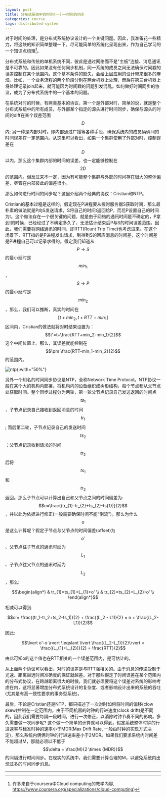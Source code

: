 ```yaml
---
layout: post
title: 分布式系统中的时间(一)——时间的同步
categories: course
tags: distributed-system
---
```


对于时间的处理，是分布式系统协议设计的一个关键问题。因此，我准备花一些精力，将这块的知识简单整理一下，尽可能简单的系统化呈现出来，作为自己学习的一个知识点梳理[^1]。

分布式系统和传统的单机系统不同，彼此是通过网络而不是"主板"连接、消息通讯是不可靠的。因此如果没有任何同步机制，同一系统的成员之间无法确保时间戳的误差控制在某个范围内。这个基本条件的缺失，会给上层应用的设计带来很多的麻烦。比如，一个业务流程的两个阶段分别在两台机器上处理，而后在第三台机器上将处理记录join起来，就可能因为时间戳的问题引发混乱。如何做好时间同步的协议，成为了分布式系统中的一个基本的问题。

在系统对时的时候，有两类基本的协议，第一个是外部对时，简单的说，就是整个分布式系统中的所有成员，与外部某个指定的源头进行时间同步，确保与源头的时间的diff在某个误差范围$$D$$内; 另一种是内部对时，即内部通过广播等各种手段，确保系统内的成员俩俩间的时间误差在一定范围内。从这里可以看出，如果一个集群使用了外部对时，控制误差在$$D$$以内，那么这个集群内部的时间的误差，也一定能够控制在$$2D$$的范围内。但反过来不一定，因为有可能整个集群与外部的时间存在很大的整体偏差，尽管在内部彼此的偏差很小。

那么如何进行时间的同步呢？这里介绍两个经典的协议：Cristian和NTP。

Cristian的基本过程是这样的，假定现在P进程要从授时服务器S获取时间，那么最朴素的做法就是P向S发送请求，S将自己的时间t返回给P，而后P设置自己的时间为t。这个做法存在一个很关键的问题，就是由于网络的通讯时间是不确定的，P拿到t的时候，已经经过了不确定多久了，无法估计结束后P与S的时间误差范围。因此，我们需要将网络通讯的时间，即RTT(Rount Trip Time)也考虑进来。在这个场景下，RTT指的是P进程发出请求，到得到S的回应消息的时间差，这个时间差是P进程自己可以记录求得的。假定我们知道从$$P \to S$$的最小延时是$$min_1$$，$$S \to P$$的最小延时是$$min_2$$，那么，我们可以推断，真实的时间在$$[t+min_2, t+RTT-min_1]$$区间内，Cristian的做法就将对时结果设置为：$$t'=t+\frac{RTT+min_2-min_1}{2}$$这个中间位置上。那么，其误差就能控制在$$\pm \frac{RTT-min_1-min_2}{2}$$的范围内。

![ntp]({{site.url}}/images/ntp.png){:with="50%"}


另外一个知名的时间同步协议是NTP，全称Network Time Protocol。NTP协议一般在某个大的机构内部署，将机构内的设备组织成树形结构，每个节点都从父节点处获取时间。整个同步过程分为两轮，第一轮父节点记录自己发送返回的时间点$$ts_{1}$$，子节点记录自己接收到返回消息的时间$$tr_{1}$$; 而后第二轮，子节点记录自己的发送时间$$ts_{2}$$；父节点记录收到请求的时间$$tr_{2}$$后将$$ts_{1}$$和$$tr_{2}$$返回。那么子节点可以计算出自己和父节点之间的时间偏差为: $$o=\frac{(tr_{1}-tr_{2}+ts_{2}-ts{1})}{2}$$，并以此为依据进行修正(一般需要确保时间不能“倒流")。那么为什么$$o$$是这么计算呢？假定子节点与父节点的时间偏差(offset)为$$o'$$、父节点往子节点的通讯时延为$$L_{1}$$、子节点往父节点的通讯时延为$$L_{2}$$，那么:

$$\begin{align*} & tr_{1}=ts_{1}+L_{1}+o' \\
                 & tr_{2}=ts_{2}+L_{2}-o' \\
\end{align*}$$

相减可以得到:

$$o'= \frac{(tr_1-tr_2+ts_2-ts_1)}{2} + \frac{(L_2 - L1)}{2} = o + \frac{(L_2-L1)}{2}$$

因此:

$$\lvert o'-o \rvert \leqslant \lvert \frac{(L_2-L_1)}{2}\rvert < \frac{(L_{1}+L_{2})}{2} = \frac{RTT}{2}$$

由此可知o的这个值也在RTT相关的一个误差范围内，是可估计的。

从上面两个协议可以看出，对时的误差是与RTT强相关的。由于消息的传递受制于光速、距离越远时间准确度的保证就越差。对于那些假定了时间误差在某个范围内的分布式协议，在跨越距离很大的时候，我们就必须要将这个误差对系统的影响考虑在内，这将显著增加分布式系统设计的复杂度、或者影响设计出来的系统的吞吐(尤其是有高一致性要求的事务型系统)。

最后，不论是Cristian还是NTP，都只描述了一次对时如何将时间的偏移(clow skew)控制在一定范围内。由于不同机器的时钟的行进速度(clock drift)是不同的，因此我们需要每隔一段时间，进行一次修正，以消除时钟节奏不同的影响。多久需要做一次同步呢? 这个做一个简单的计算就可以得到。假定系统整体时钟的行进速率与标准时钟的速率小于MDR(Max Drift Rate, 一般由时钟的实现方式决定)，那么系统内俩俩时钟的行进速率差小于2MDR。如果我们要求系统内时间差不能超过M，那就必须以不低于$$\delta = \frac{M}{2 \times {MDR}}$$ 的间隔进行时间同步。在现实的系统中，我们需要计算合理的M，以避免系统内出现过多的时间同步消息。

---
[^1]: 许多来自于coursera中Cloud computing的教学内容, https://www.coursera.org/specializations/cloud-computing)
